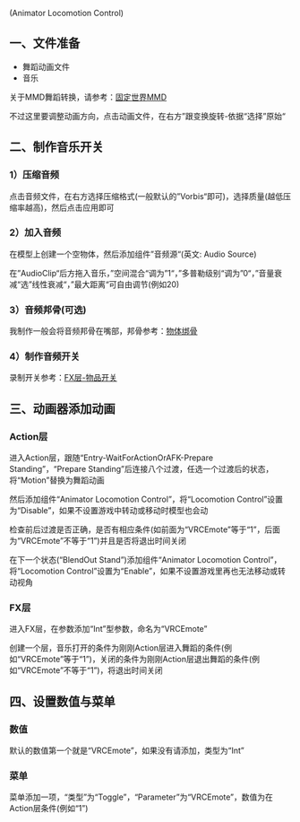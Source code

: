 (Animator Locomotion Control)

## 一、文件准备

- 舞蹈动画文件
- 音乐

关于MMD舞蹈转换，请参考：[固定世界MMD](/additional/set_MMD.md)

不过这里要调整动画方向，点击动画文件，在右方”跟变换旋转-依据“选择”原始“

## 二、制作音乐开关

### 1）压缩音频

点击音频文件，在右方选择压缩格式(一般默认的”Vorbis“即可)，选择质量(越低压缩率越高)，然后点击应用即可

### 2）加入音频

在模型上创建一个空物体，然后添加组件”音频源“(英文: Audio Source)

在”AudioClip“后方拖入音乐，”空间混合“调为”1“，”多普勒级别“调为”0“，”音量衰减“选”线性衰减“，”最大距离“可自由调节(例如20)

### 3）音频邦骨(可选)

我制作一般会将音频邦骨在嘴部，邦骨参考：[物体绑骨](/additional/tied_bones.md)

### 4）制作音频开关

录制开关参考：[FX层-物品开关](/editing/switch.md)

## 三、动画器添加动画

### Action层

进入Action层，跟随“Entry-WaitForActionOrAFK-Prepare Standing”，“Prepare Standing”后连接八个过渡，任选一个过渡后的状态，将“Motion”替换为舞蹈动画

然后添加组件“Animator Locomotion Control”，将“Locomotion Control”设置为“Disable”，如果不设置游戏中转动或移动时模型也会动

检查前后过渡是否正确，是否有相应条件(如前面为“VRCEmote”等于“1”，后面为“VRCEmote”不等于“1”)并且是否将退出时间关闭

在下一个状态(“BlendOut Stand”)添加组件“Animator Locomotion Control”，将“Locomotion Control”设置为“Enable”，如果不设置游戏里再也无法移动或转动视角

### FX层

进入FX层，在参数添加“Int”型参数，命名为“VRCEmote”

创建一个层，音乐打开的条件为刚刚Action层进入舞蹈的条件(例如“VRCEmote”等于“1”)，关闭的条件为刚刚Action层退出舞蹈的条件(例如“VRCEmote”不等于“1”)，将退出时间关闭

## 四、设置数值与菜单

### 数值

默认的数值第一个就是“VRCEmote”，如果没有请添加，类型为“Int”

### 菜单

菜单添加一项，“类型”为“Toggle”，“Parameter”为“VRCEmote”，数值为在Action层条件(例如“1”)